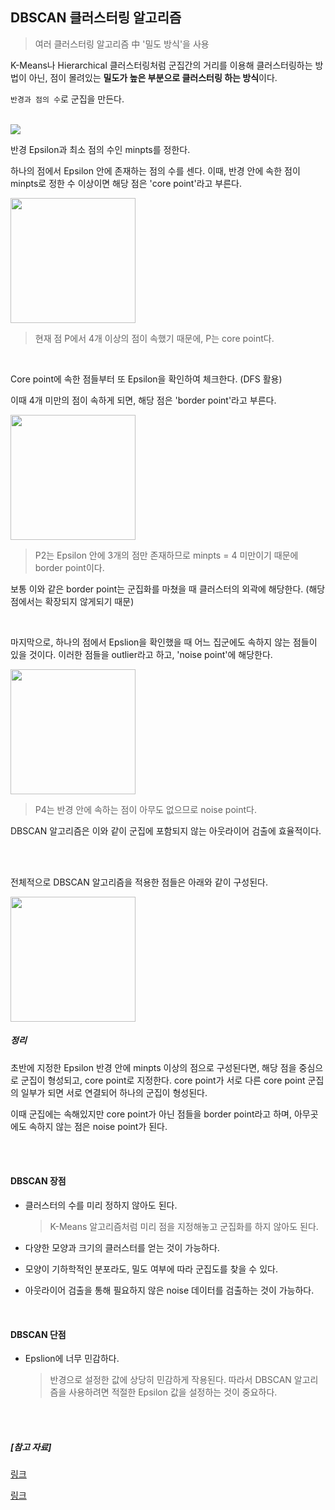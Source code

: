 ## DBSCAN 클러스터링 알고리즘

> 여러 클러스터링 알고리즘 中 '밀도 방식'을 사용

K-Means나 Hierarchical 클러스터링처럼 군집간의 거리를 이용해 클러스터링하는 방법이 아닌, 점이 몰려있는 **밀도가 높은 부분으로 클러스터링 하는 방식**이다.

`반경과 점의 수`로 군집을 만든다.

<br>

<img src="https://3.bp.blogspot.com/-rDYuyg00Z0w/WXA-OQpkAfI/AAAAAAAAI_I/QshfNVNHD_wXJwXEipRIVzDSX5iOEAy2wCEwYBhgL/s320/DBSCAN_Points.PNG">

<br>

반경 Epsilon과 최소 점의 수인 minpts를 정한다.

하나의 점에서 Epsilon 안에 존재하는 점의 수를 센다. 이때, 반경 안에 속한 점이 minpts로 정한 수 이상이면 해당 점은 'core point'라고 부른다.

<img src="https://t1.daumcdn.net/cfile/tistory/9930A63359E057BA1A" height=200>

> 현재 점 P에서 4개 이상의 점이 속했기 때문에, P는 core point다.

<br>

Core point에 속한 점들부터 또 Epsilon을 확인하여 체크한다. (DFS 활용)

이때 4개 미만의 점이 속하게 되면, 해당 점은 'border point'라고 부른다.

<img src="https://t1.daumcdn.net/cfile/tistory/996B8A3359E057BA27" height=200>

> P2는 Epsilon 안에 3개의 점만 존재하므로 minpts = 4 미만이기 때문에 border point이다.

보통 이와 같은 border point는 군집화를 마쳤을 때 클러스터의 외곽에 해당한다. (해당 점에서는 확장되지 않게되기 때문)

<br>

마지막으로, 하나의 점에서 Epslion을 확인했을 때 어느 집군에도 속하지 않는 점들이 있을 것이다. 이러한 점들을 outlier라고 하고, 'noise point'에 해당한다.

<img src="https://t1.daumcdn.net/cfile/tistory/99D7893359E057B938" height=200>

> P4는 반경 안에 속하는 점이 아무도 없으므로 noise point다.

DBSCAN 알고리즘은 이와 같이 군집에 포함되지 않는 아웃라이어 검출에 효율적이다.

<br>

<br>

전체적으로 DBSCAN 알고리즘을 적용한 점들은 아래와 같이 구성된다.

<img src="https://t1.daumcdn.net/cfile/tistory/99CC563359E057BA25" height=200>

<br>

##### 정리

초반에 지정한 Epsilon 반경 안에 minpts 이상의 점으로 구성된다면, 해당 점을 중심으로 군집이 형성되고, core point로 지정한다. core point가 서로 다른 core point 군집의 일부가 되면 서로 연결되어 하나의 군집이 형성된다.

이때 군집에는 속해있지만 core point가 아닌 점들을 border point라고 하며, 아무곳에도 속하지 않는 점은 noise point가 된다.

<br>

<br>

#### DBSCAN 장점

- 클러스터의 수를 미리 정하지 않아도 된다.

  > K-Means 알고리즘처럼 미리 점을 지정해놓고 군집화를 하지 않아도 된다.

- 다양한 모양과 크기의 클러스터를 얻는 것이 가능하다.

- 모양이 기하학적인 분포라도, 밀도 여부에 따라 군집도를 찾을 수 있다.

- 아웃라이어 검출을 통해 필요하지 않은 noise 데이터를 검출하는 것이 가능하다.

<br>

#### DBSCAN 단점

- Epslion에 너무 민감하다.

  > 반경으로 설정한 값에 상당히 민감하게 작용된다. 따라서 DBSCAN 알고리즘을 사용하려면 적절한 Epsilon 값을 설정하는 것이 중요하다.

<br>

<br>

##### [참고 자료]

[링크](<https://bcho.tistory.com/1205?category=555440>)

[링크](<https://practice2code.blogspot.com/2017/07/dbscan-clustering-algorithm.html>)